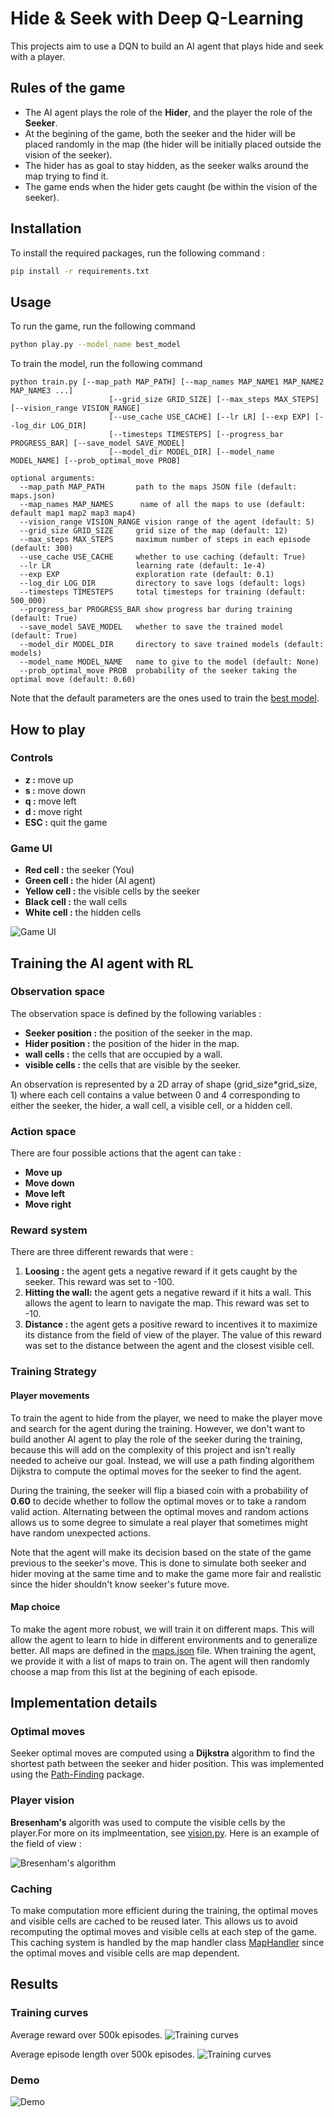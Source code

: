 # Hide & Seek with Deep Q-Learning


This projects aim to use a DQN to build an AI agent that plays hide and seek with a player.

## Rules of the game
- The AI agent plays the role of the **Hider**, and the player the role of the **Seeker**.
- At the begining of the game, both the seeker and the hider will be placed randomly in the map (the hider will be initially placed outside the vision of the seeker).
-  The hider has as goal to stay hidden, as the seeker walks around the map trying to find it.
- The game ends when the hider gets caught (be within the vision of the seeker).

## Installation
To install the required packages, run the following command :
```bash
pip install -r requirements.txt
```

## Usage
To run the game, run the following command 
```bash
python play.py --model_name best_model
```

To train the model, run the following command 
```
python train.py [--map_path MAP_PATH] [--map_names MAP_NAME1 MAP_NAME2 MAP_NAME3 ...] 
                      [--grid_size GRID_SIZE] [--max_steps MAX_STEPS] [--vision_range VISION_RANGE]
                      [--use_cache USE_CACHE] [--lr LR] [--exp EXP] [--log_dir LOG_DIR]
                      [--timesteps TIMESTEPS] [--progress_bar PROGRESS_BAR] [--save_model SAVE_MODEL]
                      [--model_dir MODEL_DIR] [--model_name MODEL_NAME] [--prob_optimal_move PROB]

optional arguments:
  --map_path MAP_PATH       path to the maps JSON file (default: maps.json)
  --map_names MAP_NAMES      name of all the maps to use (default: default map1 map2 map3 map4)
  --vision_range VISION_RANGE vision range of the agent (default: 5)
  --grid_size GRID_SIZE     grid size of the map (default: 12)
  --max_steps MAX_STEPS     maximum number of steps in each episode (default: 300)
  --use_cache USE_CACHE     whether to use caching (default: True)
  --lr LR                   learning rate (default: 1e-4)
  --exp EXP                 exploration rate (default: 0.1)
  --log_dir LOG_DIR         directory to save logs (default: logs)
  --timesteps TIMESTEPS     total timesteps for training (default: 500_000)
  --progress_bar PROGRESS_BAR show progress bar during training (default: True)
  --save_model SAVE_MODEL   whether to save the trained model (default: True)
  --model_dir MODEL_DIR     directory to save trained models (default: models)
  --model_name MODEL_NAME   name to give to the model (default: None)
  --prob_optimal_move PROB  probability of the seeker taking the optimal move (default: 0.60)
```

Note that the default parameters are the ones used to train the [best model](models/best_model).

## How to play

### Controls
- **z :** move up
- **s :** move down
- **q :** move left
- **d :** move right
- **ESC :** quit the game

### Game UI
- **Red cell :** the seeker (You)
- **Green cell :** the hider (AI agent)
- **Yellow cell :** the visible cells by the seeker
- **Black cell :** the wall cells
- **White cell :** the hidden cells

![Game UI](images/game_ui.png)



## Training the AI agent with RL

### Observation space
The observation space is defined by the following variables :
- **Seeker position :** the position of the seeker in the map.
- **Hider position :** the position of the hider in the map.
- **wall cells :** the cells that are occupied by a wall.
- **visible cells :** the cells that are visible by the seeker.

An observation is represented by a 2D array of shape (grid_size*grid_size, 1) where each cell contains a value between 0 and 4 corresponding to either the seeker, the hider, a wall cell, a visible cell, or a hidden cell.


### Action space
There are four possible actions that the agent can take :
- **Move up**
- **Move down**
- **Move left**
- **Move right**

### Reward system
There are three different rewards that were :
1. **Loosing :** the agent gets a negative reward if it gets caught by the seeker. This reward was set to -100.
2. **Hitting the wall:** the agent gets a negative reward if it hits a wall. This allows the agent to learn to navigate the map. This reward was set to -10.
3. **Distance :** the agent gets a positive reward to incentives it to maximize its distance from the field of view of the player. The value of this reward was set to the distance between the agent and the closest visible cell.

### Training Strategy

#### Player movements
To train the agent to hide from the player, we need to make the player move and search for the agent during the training. However, we don't want to build another AI agent to play the role of the seeker during the training, because this will add on the complexity of this project and isn't really needed to acheive our goal. Instead, we will use a path finding algorithem Dijkstra to compute the optimal moves for the seeker to find the agent. 

During the training, the seeker will flip a biased coin with a probability of **0.60** to decide whether to follow the optimal moves or to take a random valid action. Alternating between the optimal moves and random actions allows us to some degree to simulate a real player that sometimes might have random unexpected actions.

Note that the agent will make its decision based on the state of the game previous to the seeker's move. This is done to simulate both seeker and hider moving at the same time and to make the game more fair and realistic since the hider shouldn't know seeker's future move.

#### Map choice
To make the agent more robust, we will train it on different maps. This will allow the agent to learn to hide in different environments and to generalize better. All maps are defined in the [maps.json](src/maps.json) file. When training the agent, we provide it with a list of maps to train on. The agent will then randomly choose a map from this list at the begining of each episode.

<!-- Training Strategy -->


## Implementation details

### Optimal moves 
Seeker optimal moves are computed using a **Dijkstra** algorithm to find the shortest path between the seeker and hider position. This was implemented using the
[Path-Finding](https://pypi.org/project/pathfinding/) package.

### Player vision
**Bresenham's** algorith was used to compute the visible cells by the player.For more on its implmeentation, see [vision.py](src/utils/vision.py). Here is an example of the field of view :

![Bresenham's algorithm](assets/bresenham.png)


### Caching
To make computation more efficient during the training, the optimal moves and visible cells are cached to be reused later. This allows us to avoid recomputing the optimal moves and visible cells at each step of the game. This caching system is handled by the map handler class [MapHandler](src/handlers/map_handler.py) since the optimal moves and visible cells are map dependent.

## Results

### Training curves

Average reward over 500k episodes.
![Training curves](assets/ep_rew_mean.png)

Average episode length over 500k episodes.
![Training curves](assets/ep_len_mean.png)

### Demo

![Demo](assets/demo.gif)





